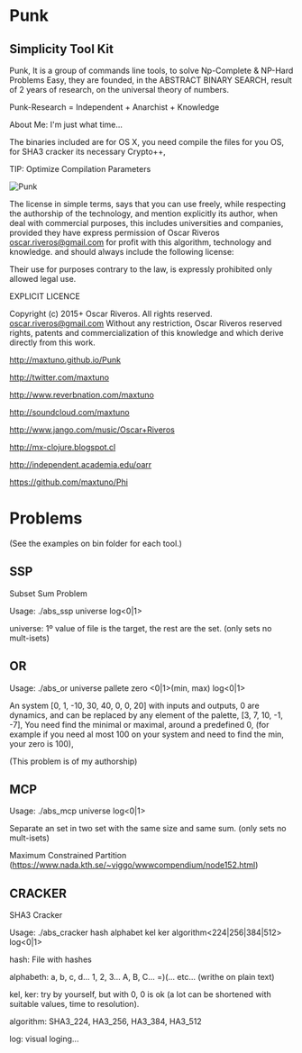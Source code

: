 # Punk 
## Simplicity Tool Kit

Punk, It is a group of commands line tools, to solve Np-Complete & NP-Hard Problems Easy, 
they are founded, in the ABSTRACT BINARY SEARCH, 
result of 2 years of research, on the universal theory of numbers.

Punk-Research = Independent + Anarchist + Knowledge

About Me: <Oscar Riveros> 
I'm just what time...

The binaries included are for OS X, you need compile the files for you OS, for SHA3 cracker its necessary Crypto++,

TIP: Optimize Compilation Parameters

![Punk](https://raw.githubusercontent.com/maxtuno/Punk/master/logo.png)

The license in simple terms, says that you can use freely, while respecting the authorship of the technology,
and mention explicitly its author, when deal with commercial purposes, this includes universities and companies, 
provided they have express permission of Oscar Riveros <oscar.riveros@gmail.com> for profit with this algorithm, technology and knowledge.
and should always include the following license:

Their use for purposes contrary to the law, is expressly prohibited only allowed legal use.

EXPLICIT LICENCE 

Copyright (c) 2015+ Oscar Riveros. All rights reserved. oscar.riveros@gmail.com
Without any restriction, Oscar Riveros reserved rights, patents and
commercialization of this knowledge and which derive directly from this work.

http://maxtuno.github.io/Punk

http://twitter.com/maxtuno

http://www.reverbnation.com/maxtuno

http://soundcloud.com/maxtuno

http://www.jango.com/music/Oscar+Riveros

http://mx-clojure.blogspot.cl

http://independent.academia.edu/oarr

https://github.com/maxtuno/Phi

# Problems

(See the examples on bin folder for each tool.)

## SSP

Subset Sum Problem

Usage: ./abs_ssp universe<path> log<0|1>

universe: 1º value of file is the target, the rest are the set. (only sets no mult-isets)

## OR

Usage: ./abs_or universe<path> pallete<path> zero<number> <0|1>(min, max) log<0|1>

An system [0, 1, -10, 30, 40, 0, 0, 20] with inputs and outputs, 0 are dynamics, 
and can be replaced by any element of the palette, [3, 7, 10, -1, -7],
You need find the minimal or maximal, around a predefined 0, (for example if you need al most 100 on your system and need to find the min, your zero is 100),

(This problem is of my authorship)

## MCP

Usage: ./abs_mcp universe<path> log<0|1>

Separate an set in two set with the same size and same sum. (only sets no mult-isets)

Maximum Constrained Partition (https://www.nada.kth.se/~viggo/wwwcompendium/node152.html)
   

## CRACKER

SHA3 Cracker

Usage: ./abs_cracker hash<path> alphabet<path> kel<number> ker<number> algorithm<224|256|384|512> log<0|1>

hash: File with hashes

alphabeth: a, b, c, d... 1, 2, 3... A, B, C... =)(... etc... (writhe on plain text)

kel, ker: try by yourself, but with 0, 0 is ok (a lot can be shortened with suitable values, time to resolution).

algorithm: SHA3_224, HA3_256, HA3_384, HA3_512

log: visual loging... 


